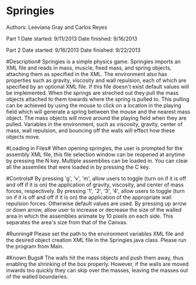 Springies
=========
Authors: Leeviana Gray and Carlos Reyes

Part 1
Date started: 9/11/2013
Date finished: 9/16/2013

Part 2
Date started: 9/16/2013
Date finished: 9/22/2013


#Description#
Springies is a simple physics game. Springies imports
an XML file and reads in mass, muscle, fixed mass, and spring objects, attaching
them as specified in the XML. The environment also has properties such as
gravity, viscosity and wall repulsion, each of which are specified by an
optional XML file. If this file doesn't exist default values will be implemented.
When the springs are streched out they pull the mass objects attached to them towards
where the spring is pulled to. This pulling can be achieved by using the mouse to
click on a location in the playing field which will generate a spring between the mouse
and the nearest mass object. The mass objects will move around the playing field when
they are pulled. Variables in the environment, such as viscosity, gravity, center of mass,
wall repulsion, and bouncing off the walls will effect how these objects move.

#Loading in Files#
When opening springies, the user is prompted for the assembly XML file, this
file selection window can be reopened at anytime by pressing the N key. Multiple
assemblies can be loaded in. You can clear all the assemlies that were loaded in
by pressing the C key.

#Controls#
By pressing 'g', 'v', 'm', allow users to toggle (turn on if it is off and off if it is on) the application of
gravity, viscosity, and center of mass forces, respectively. By pressing '1', '2', '3', '4', allow users to 
toggle (turn on if it is off and off if it is on) the application of the appropriate wall repulsion forces. 
Otherwise default values are used. By pressing up arrow or down arrow, allow user to increase or decrease the 
size of the walled area in which the assemblies animate by 10 pixels on each side. This separates the area's 
size from that of the Canvas.

#Running#
Please set the path to the environment variables XML file and the desired object creation XML file
in the Springies.java class. Please run the program from Main.

#Known Bugs#
The walls hit the mass objects and push them away, thus enabling the shrinking of the box properly. However,
if the walls are moved inwards too quickly they can skip over the masses, leaving the masses out of the walled
boundaries.

